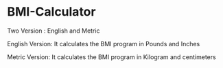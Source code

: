 # BMI-Calculator
Two Version : English and Metric

English Version: 
It calculates the BMI program in Pounds and Inches 

Metric Version: 
It calculates the BMI program in Kilogram and centimeters
